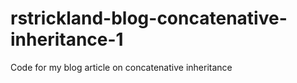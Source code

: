 # rstrickland-blog-concatenative-inheritance-1
Code for my blog article on concatenative inheritance
